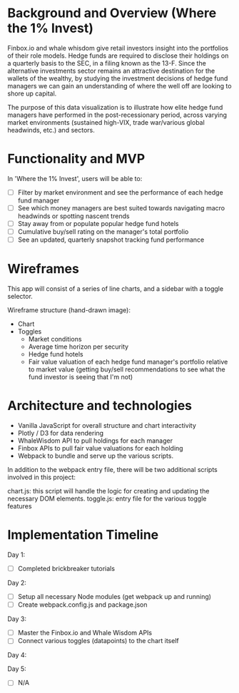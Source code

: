 # Background and Overview (Where the 1% Invest)

Finbox.io and whale whisdom give retail investors insight into the portfolios of their role models. Hedge funds are required to disclose their holdings on a quarterly basis to the SEC, in a filing known as the 13-F. Since the alternative investments sector remains an attractive destination for the wallets of the wealthy, by studying the investment decisions of hedge fund managers we can gain an understanding of where the well off are looking to shore up capital. 

The purpose of this data visualization is to illustrate how elite hedge fund managers have performed in the post-recessionary period, across varying market environments (sustained high-VIX, trade war/various global headwinds, etc.) and sectors.

# Functionality and MVP

In 'Where the 1% Invest', users will be able to: 

- [ ] Filter by market environment and see the performance of each hedge fund manager
- [ ] See which money managers are best suited towards navigating macro headwinds or spotting nascent trends
- [ ] Stay away from or populate popular hedge fund hotels
- [ ] Cumulative buy/sell rating on the manager's total portfolio
- [ ] See an updated, quarterly snapshot tracking fund performance

# Wireframes

This app will consist of a series of line charts, and a sidebar with a toggle selector. 

Wireframe structure (hand-drawn image):

- Chart
- Toggles
  - Market conditions
  - Average time horizon per security
  - Hedge fund hotels
  - Fair value valuation of each hedge fund manager's portfolio relative to market value (getting buy/sell recommendations to see what the
  fund investor is seeing that I'm not)
  
# Architecture and technologies

- Vanilla JavaScript for overall structure and chart interactivity
- Plotly / D3 for data rendering
- WhaleWisdom API to pull holdings for each manager
- Finbox APIs to pull fair value valuations for each holding 
- Webpack to bundle and serve up the various scripts. 

In addition to the webpack entry file, there will be two additional scripts involved in this project: 

chart.js: this script will handle the logic for creating and updating the necessary DOM elements. 
toggle.js: entry file for the various toggle features

# Implementation Timeline 

Day 1: 

- [ ] Completed brickbreaker tutorials

Day 2: 

- [ ] Setup all necessary Node modules (get webpack up and running)
- [ ] Create webpack.config.js and package.json

Day 3:

- [ ] Master the Finbox.io and Whale Wisdom APIs
- [ ] Connect various toggles (datapoints) to the chart itself

Day 4: 

Day 5:

- [ ] N/A








